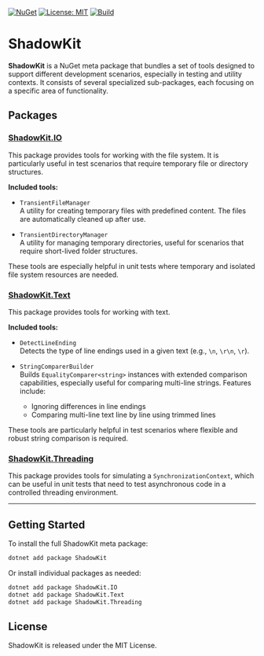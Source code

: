 [![NuGet](https://img.shields.io/nuget/v/ShadowKit.svg)](https://www.nuget.org/packages/ShadowKit)
[![License: MIT](https://img.shields.io/badge/license-MIT-blue.svg)](LICENSE)
[![Build](https://img.shields.io/github/actions/workflow/status/StefanStolz/ShadowKit/build.yml?branch=main)](https://github.com/StefanStolz/ShadowKit/actions)

# ShadowKit

**ShadowKit** is a NuGet meta package that bundles a set of tools designed to support different development scenarios, especially in testing and utility contexts. It consists of several specialized sub-packages, each focusing on a specific area of functionality.

## Packages

### [ShadowKit.IO](https://www.nuget.org/packages/ShadowKit.IO)

This package provides tools for working with the file system. It is particularly useful in test scenarios that require temporary file or directory structures.

**Included tools:**

- `TransientFileManager`  
  A utility for creating temporary files with predefined content. The files are automatically cleaned up after use.

- `TransientDirectoryManager`  
  A utility for managing temporary directories, useful for scenarios that require short-lived folder structures.

These tools are especially helpful in unit tests where temporary and isolated file system resources are needed.

### [ShadowKit.Text](https://www.nuget.org/packages/ShadowKit.Text)

This package provides tools for working with text.

**Included tools:**

- `DetectLineEnding`  
  Detects the type of line endings used in a given text (e.g., `\n`, `\r\n`, `\r`).

- `StringComparerBuilder`  
  Builds `EqualityComparer<string>` instances with extended comparison capabilities, especially useful for comparing multi-line strings. Features include:
    - Ignoring differences in line endings
    - Comparing multi-line text line by line using trimmed lines

These tools are particularly helpful in test scenarios where flexible and robust string comparison is required.

### [ShadowKit.Threading](https://www.nuget.org/packages/ShadowKit.Threading)

This package provides tools for simulating a `SynchronizationContext`, which can be useful in unit tests that need to test asynchronous code in a controlled threading environment.

---

## Getting Started

To install the full ShadowKit meta package:

```sh
dotnet add package ShadowKit
```

Or install individual packages as needed:

```sh
dotnet add package ShadowKit.IO
dotnet add package ShadowKit.Text
dotnet add package ShadowKit.Threading
```

## License
ShadowKit is released under the MIT License.